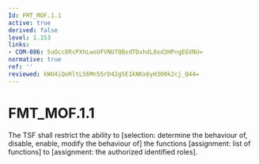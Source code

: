 ```yaml
---
Id: FMT_MOF.1.1
active: true
derived: false
level: 1.153
links:
- COM-086: 5uOcc8RcPXhLwoUFVNU7QBxdTDxhdL8od3HPngEGVNU=
normative: true
ref: ''
reviewed: kWU4iQoRltLS6Mn55rD42g5E1kNKx6yH300k2cj_Q44=
---
```


# FMT_MOF.1.1

The TSF shall restrict the ability to [selection: determine the behaviour of, disable, enable, modify the behaviour of] the functions [assignment: list of functions] to [assignment: the authorized identified roles].